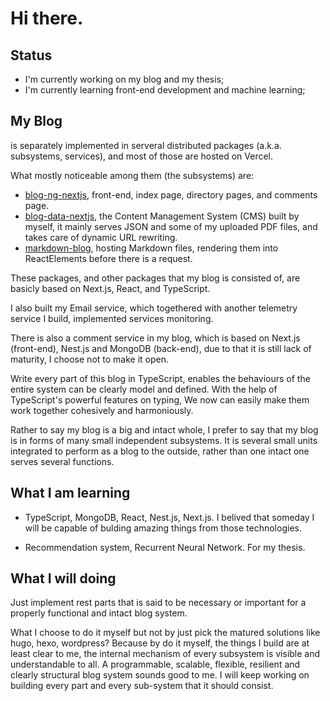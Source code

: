 # Hi there.

## Status

- I'm currently working on my blog and my thesis;
- I'm currently learning front-end development and machine learning;

## My Blog

is separately implemented in serveral distributed packages (a.k.a. subsystems, services), and most of those are hosted on Vercel. 

What mostly noticeable among them (the subsystems) are:

- [blog-ng-nextjs](https://github.com/hsiaofongw/blog-ng-nextjs), front-end, index page, directory pages, and comments page.
- [blog-data-nextjs](https://github.com/hsiaofongw/blog-data-nextjs), the Content Management System (CMS) built by myself, it mainly serves JSON and some of my uploaded PDF files, and takes care of dynamic URL rewriting.
- [markdown-blog](https://github.com/hsiaofongw/markdown-blog), hosting Markdown files, rendering them into ReactElements before there is a request.

These packages, and other packages that my blog is consisted of, are basicly based on Next.js, React, and TypeScript.

I also built my Email service, which togethered with another telemetry service I build, implemented services monitoring.

There is also a comment service in my blog, which is based on Next.js (front-end), Nest.js and MongoDB (back-end), due to that it is still lack of maturity, I choose not to make it open.

Write every part of this blog in TypeScript, enables the behaviours of the entire system can be clearly model and defined. With the help of TypeScript's powerful features on typing, We now can easily make them work together cohesively and harmoniously.

Rather to say my blog is a big and intact whole, I prefer to say that my blog is in forms of many small independent subsystems. It is several small units integrated to perform as a blog to the outside, rather than one intact one serves several functions.

## What I am learning

- TypeScript, MongoDB, React, Nest.js, Next.js. I belived that someday I will be capable of bulding amazing things from those technologies.

- Recommendation system, Recurrent Neural Network. For my thesis.

## What I will doing

Just implement rest parts that is said to be necessary or important for a properly functional and intact blog system.

What I choose to do it myself but not by just pick the matured solutions like hugo, hexo, wordpress? Because by do it myself, the things I build are at least clear to me, the internal mechanism of every subsystem is visible and understandable to all. A programmable, scalable, flexible, resilient and clearly structural blog system sounds good to me. I will keep working on building every part and every sub-system that it should consist.

